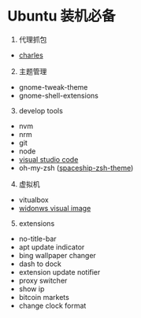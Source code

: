 # Ubuntu 装机必备

1. 代理抓包

* [charles](https://www.charlesproxy.com/)

2. 主题管理

* gnome-tweak-theme
* gnome-shell-extensions

3. develop tools

* nvm
* nrm
* git
* node
* [visual studio code](https://code.visualstudio.com/)
* oh-my-zsh ([spaceship-zsh-theme](https://github.com/denysdovhan/spaceship-zsh-theme))

4. 虚拟机

* vitualbox
* [widonws visual image](https://developer.microsoft.com/en-us/microsoft-edge/tools/vms/)

5. extensions

* no-title-bar
* apt update indicator
* bing wallpaper changer
* dash to dock
* extension update notifier
* proxy switcher
* show ip
* bitcoin markets
* change clock format
